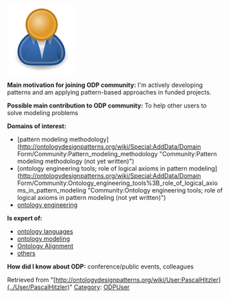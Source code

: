 [![Image:ODPUser.png](../images/a/a6/ODPUser.png)](../Image/ODPUser.png "Image:ODPUser.png")




  





__Main motivation for joining ODP community:__ I'm actively developing patterns and am applying pattern-based approaches in funded projects.


__Possible main contribution to ODP community:__ To help other users to solve modeling problems


__Domains of interest:__



* [pattern modeling methodology](http://ontologydesignpatterns.org/wiki/Special:AddData/Domain Form/Community:Pattern_modeling_methodology "Community:Pattern modeling methodology (not yet written)")
* [ontology engineering tools; role of logical axioms in pattern modeling](http://ontologydesignpatterns.org/wiki/Special:AddData/Domain Form/Community:Ontology_engineering_tools%3B_role_of_logical_axioms_in_pattern_modeling "Community:Ontology engineering tools; role of logical axioms in pattern modeling (not yet written)")
* [ontology engineering](../Community/Ontology_engineering "Community:Ontology engineering")


__Is expert of:__



* [ontology languages](http://ontologydesignpatterns.org/wiki/index.php?title=Community:Ontology_languages&action=edit&redlink=1 "Community:Ontology languages (not yet written)")
* [ontology modeling](http://ontologydesignpatterns.org/wiki/index.php?title=Community:Ontology_modeling&action=edit&redlink=1 "Community:Ontology modeling (not yet written)")
* [Ontology Alignment](../Community/Ontology_Alignment "Community:Ontology Alignment")
* [others](http://ontologydesignpatterns.org/wiki/index.php?title=Community:Others&action=edit&redlink=1 "Community:Others (not yet written)")


__How did I know about ODP:__ conference/public events, colleagues






Retrieved from "[http://ontologydesignpatterns.org/wiki/User:PascalHitzler](../User/PascalHitzler)"
 [Category](http://ontologydesignpatterns.org/wiki/Special:Categories "Special:Categories"): [ODPUser](../Category/ODPUser "Category:ODPUser")